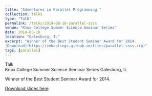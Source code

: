 ```yaml
---
title: "Adventures in Parallel Programming "
collection: talks
type: "Talk"
permalink: /talks/2014-08-18-parallel-ssss
venue: "Knox College Summer Science Seminar Series"
date: 2014-08-18
location: "Galesburg, IL"
excerpt: "Winner of the Best Student Seminar Award for 2014.  
[Download](https://emhastings.github.io/files/parallel-ssss.zip)"
tags: [parallel]
---
```


Talk  
Knox College Summer Science Seminar Series
Galesburg, IL

Winner of the Best Student Seminar Award for 2014.

[Download slides here](https://emhastings.github.io/files/parallel-ssss.zip)
